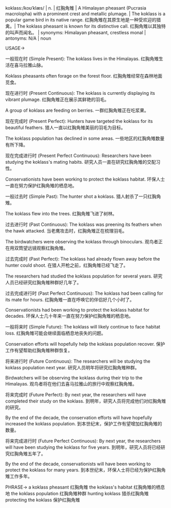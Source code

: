 koklass:/koʊˈklæs/ | n. | 红胸角雉 | A Himalayan pheasant (Pucrasia macrolopha) with a prominent crest and metallic plumage. | The koklass is a popular game bird in its native range. 红胸角雉在其原生地是一种受欢迎的猎禽。|  The koklass pheasant is known for its distinctive call. 红胸角雉以其独特的叫声而闻名。 | synonyms:  Himalayan pheasant,  crestless monal | antonyms: N/A | noun

USAGE->

一般现在时 (Simple Present):
The koklass lives in the Himalayas.  红胸角雉生活在喜马拉雅山脉。

Koklass pheasants often forage on the forest floor. 红胸角雉经常在森林地面觅食。


现在进行时 (Present Continuous):
The koklass is currently displaying its vibrant plumage.  红胸角雉正在展示其鲜艳的羽毛。

A group of koklass are feeding on berries. 一群红胸角雉正在吃浆果。


现在完成时 (Present Perfect):
Hunters have targeted the koklass for its beautiful feathers. 猎人一直以红胸角雉美丽的羽毛为目标。

The koklass population has declined in some areas.  一些地区的红胸角雉数量有所下降。


现在完成进行时 (Present Perfect Continuous):
Researchers have been studying the koklass's mating habits. 研究人员一直在研究红胸角雉的交配习性。

Conservationists have been working to protect the koklass habitat.  环保人士一直在努力保护红胸角雉的栖息地。


一般过去时 (Simple Past):
The hunter shot a koklass. 猎人射杀了一只红胸角雉。

The koklass flew into the trees. 红胸角雉飞进了树林。


过去进行时 (Past Continuous):
The koklass was preening its feathers when the hawk attacked.  当老鹰攻击时，红胸角雉正在梳理羽毛。

The birdwatchers were observing the koklass through binoculars.  观鸟者正在用双筒望远镜观察红胸角雉。


过去完成时 (Past Perfect):
The koklass had already flown away before the hunter could shoot. 在猎人开枪之前，红胸角雉已经飞走了。

The researchers had studied the koklass population for several years. 研究人员已经研究红胸角雉种群好几年了。


过去完成进行时 (Past Perfect Continuous):
The koklass had been calling for its mate for hours. 红胸角雉一直在呼唤它的伴侣好几个小时了。

Conservationists had been working to protect the koklass habitat for decades.  环保人士几十年来一直在努力保护红胸角雉的栖息地。


一般将来时 (Simple Future):
The koklass will likely continue to face habitat loss. 红胸角雉可能会继续面临栖息地丧失的问题。

Conservation efforts will hopefully help the koklass population recover. 保护工作有望帮助红胸角雉种群恢复。


将来进行时 (Future Continuous):
The researchers will be studying the koklass population next year. 研究人员明年将研究红胸角雉种群。

Birdwatchers will be observing the koklass during their trip to the Himalayas. 观鸟者将在他们去喜马拉雅山的旅行中观察红胸角雉。


将来完成时 (Future Perfect):
By next year, the researchers will have completed their study on the koklass. 到明年，研究人员将完成他们对红胸角雉的研究。

By the end of the decade, the conservation efforts will have hopefully increased the koklass population. 到本世纪末，保护工作有望增加红胸角雉的数量。


将来完成进行时 (Future Perfect Continuous):
By next year, the researchers will have been studying the koklass for five years.  到明年，研究人员将已经研究红胸角雉五年了。

By the end of the decade, conservationists will have been working to protect the koklass for many years. 到本世纪末，环保人士将已经为保护红胸角雉工作多年。



PHRASE->
a koklass pheasant 红胸角雉
the koklass's habitat 红胸角雉的栖息地
the koklass population 红胸角雉种群
hunting koklass 猎杀红胸角雉
protecting the koklass 保护红胸角雉
